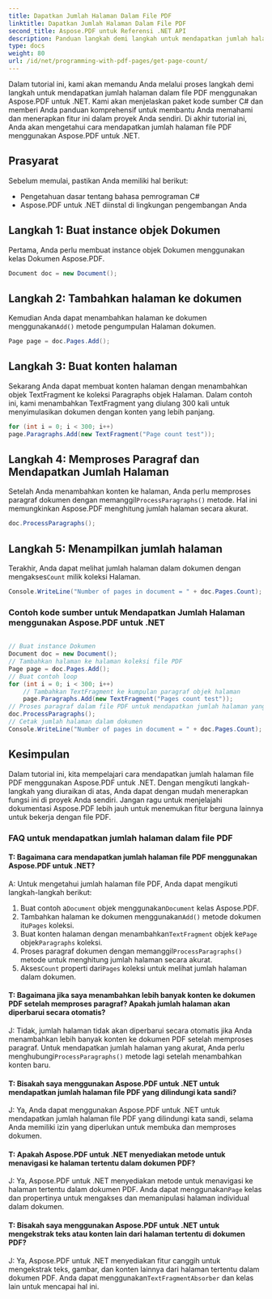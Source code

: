 ```yaml
---
title: Dapatkan Jumlah Halaman Dalam File PDF
linktitle: Dapatkan Jumlah Halaman Dalam File PDF
second_title: Aspose.PDF untuk Referensi .NET API
description: Panduan langkah demi langkah untuk mendapatkan jumlah halaman dalam file PDF menggunakan Aspose.PDF untuk .NET. Mudah diikuti dan diterapkan dalam proyek Anda.
type: docs
weight: 80
url: /id/net/programming-with-pdf-pages/get-page-count/
---
```

Dalam tutorial ini, kami akan memandu Anda melalui proses langkah demi langkah untuk mendapatkan jumlah halaman dalam file PDF menggunakan Aspose.PDF untuk .NET. Kami akan menjelaskan paket kode sumber C# dan memberi Anda panduan komprehensif untuk membantu Anda memahami dan menerapkan fitur ini dalam proyek Anda sendiri. Di akhir tutorial ini, Anda akan mengetahui cara mendapatkan jumlah halaman file PDF menggunakan Aspose.PDF untuk .NET.

## Prasyarat
Sebelum memulai, pastikan Anda memiliki hal berikut:

- Pengetahuan dasar tentang bahasa pemrograman C#
- Aspose.PDF untuk .NET diinstal di lingkungan pengembangan Anda

## Langkah 1: Buat instance objek Dokumen
Pertama, Anda perlu membuat instance objek Dokumen menggunakan kelas Dokumen Aspose.PDF.

```csharp
Document doc = new Document();
```

## Langkah 2: Tambahkan halaman ke dokumen
 Kemudian Anda dapat menambahkan halaman ke dokumen menggunakan`Add()` metode pengumpulan Halaman dokumen.

```csharp
Page page = doc.Pages.Add();
```

## Langkah 3: Buat konten halaman
Sekarang Anda dapat membuat konten halaman dengan menambahkan objek TextFragment ke koleksi Paragraphs objek Halaman. Dalam contoh ini, kami menambahkan TextFragment yang diulang 300 kali untuk menyimulasikan dokumen dengan konten yang lebih panjang.

```csharp
for (int i = 0; i < 300; i++)
page.Paragraphs.Add(new TextFragment("Page count test"));
```

## Langkah 4: Memproses Paragraf dan Mendapatkan Jumlah Halaman
 Setelah Anda menambahkan konten ke halaman, Anda perlu memproses paragraf dokumen dengan memanggil`ProcessParagraphs()` metode. Hal ini memungkinkan Aspose.PDF menghitung jumlah halaman secara akurat.

```csharp
doc.ProcessParagraphs();
```

## Langkah 5: Menampilkan jumlah halaman
 Terakhir, Anda dapat melihat jumlah halaman dalam dokumen dengan mengakses`Count` milik koleksi Halaman.

```csharp
Console.WriteLine("Number of pages in document = " + doc.Pages.Count);
```

### Contoh kode sumber untuk Mendapatkan Jumlah Halaman menggunakan Aspose.PDF untuk .NET 

```csharp

// Buat instance Dokumen
Document doc = new Document();
// Tambahkan halaman ke halaman koleksi file PDF
Page page = doc.Pages.Add();
// Buat contoh loop
for (int i = 0; i < 300; i++)
	// Tambahkan TextFragment ke kumpulan paragraf objek halaman
	page.Paragraphs.Add(new TextFragment("Pages count test"));
// Proses paragraf dalam file PDF untuk mendapatkan jumlah halaman yang akurat
doc.ProcessParagraphs();
// Cetak jumlah halaman dalam dokumen
Console.WriteLine("Number of pages in document = " + doc.Pages.Count);

```

## Kesimpulan
Dalam tutorial ini, kita mempelajari cara mendapatkan jumlah halaman file PDF menggunakan Aspose.PDF untuk .NET. Dengan mengikuti langkah-langkah yang diuraikan di atas, Anda dapat dengan mudah menerapkan fungsi ini di proyek Anda sendiri. Jangan ragu untuk menjelajahi dokumentasi Aspose.PDF lebih jauh untuk menemukan fitur berguna lainnya untuk bekerja dengan file PDF.

### FAQ untuk mendapatkan jumlah halaman dalam file PDF

#### T: Bagaimana cara mendapatkan jumlah halaman file PDF menggunakan Aspose.PDF untuk .NET?

A: Untuk mengetahui jumlah halaman file PDF, Anda dapat mengikuti langkah-langkah berikut:

1.  Buat contoh a`Document` objek menggunakan`Document` kelas Aspose.PDF.
2.  Tambahkan halaman ke dokumen menggunakan`Add()` metode dokumen itu`Pages` koleksi.
3.  Buat konten halaman dengan menambahkan`TextFragment` objek ke`Page` objek`Paragraphs` koleksi.
4.  Proses paragraf dokumen dengan memanggil`ProcessParagraphs()` metode untuk menghitung jumlah halaman secara akurat.
5.  Akses`Count` properti dari`Pages` koleksi untuk melihat jumlah halaman dalam dokumen.

#### T: Bagaimana jika saya menambahkan lebih banyak konten ke dokumen PDF setelah memproses paragraf? Apakah jumlah halaman akan diperbarui secara otomatis?

 J: Tidak, jumlah halaman tidak akan diperbarui secara otomatis jika Anda menambahkan lebih banyak konten ke dokumen PDF setelah memproses paragraf. Untuk mendapatkan jumlah halaman yang akurat, Anda perlu menghubungi`ProcessParagraphs()` metode lagi setelah menambahkan konten baru.

#### T: Bisakah saya menggunakan Aspose.PDF untuk .NET untuk mendapatkan jumlah halaman file PDF yang dilindungi kata sandi?

J: Ya, Anda dapat menggunakan Aspose.PDF untuk .NET untuk mendapatkan jumlah halaman file PDF yang dilindungi kata sandi, selama Anda memiliki izin yang diperlukan untuk membuka dan memproses dokumen.

#### T: Apakah Aspose.PDF untuk .NET menyediakan metode untuk menavigasi ke halaman tertentu dalam dokumen PDF?

 J: Ya, Aspose.PDF untuk .NET menyediakan metode untuk menavigasi ke halaman tertentu dalam dokumen PDF. Anda dapat menggunakan`Page` kelas dan propertinya untuk mengakses dan memanipulasi halaman individual dalam dokumen.

#### T: Bisakah saya menggunakan Aspose.PDF untuk .NET untuk mengekstrak teks atau konten lain dari halaman tertentu di dokumen PDF?

 J: Ya, Aspose.PDF untuk .NET menyediakan fitur canggih untuk mengekstrak teks, gambar, dan konten lainnya dari halaman tertentu dalam dokumen PDF. Anda dapat menggunakan`TextFragmentAbsorber` dan kelas lain untuk mencapai hal ini.